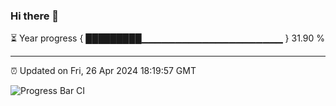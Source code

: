 ### Hi there 👋

⏳ Year progress { █████████▁▁▁▁▁▁▁▁▁▁▁▁▁▁▁▁▁▁▁▁▁ } 31.90 %

---

⏰ Updated on Fri, 26 Apr 2024 18:19:57 GMT

![Progress Bar CI](https://github.com/liununu/liununu/workflows/Progress%20Bar%20CI/badge.svg)
